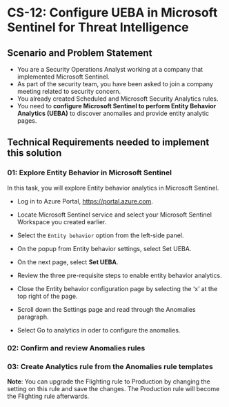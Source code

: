 # CS-12: Configure UEBA in Microsoft Sentinel for Threat Intelligence

## Scenario and Problem Statement

- You are a Security Operations Analyst working at a company that implemented Microsoft Sentinel.
- As part of the security team, you have been asked to join a company meeting related to security concern.
- You already created Scheduled and Microsoft Security Analytics rules.
- You need to **configure Microsoft Sentinel to perform Entity Behavior Analytics (UEBA)** to discover anomalies and provide entity analytic pages.

## Technical Requirements needed to implement this solution

### 01: Explore Entity Behavior in Microsoft Sentinel

In this task, you will explore Entity behavior analytics in Microsoft Sentinel.

- Log in to Azure Portal, https://portal.azure.com.

- Locate Microsoft Sentinel service and select your Microsoft Sentinel Workspace you created earlier.
- Select the `Entity behavior` option from the left-side panel.
- On the popup from Entity behavior settings, select Set UEBA.
- On the next page, select **Set UEBA**.
- Review the three pre-requisite steps to enable entity behavior analytics.
- Close the Entity behavior configuration page by selecting the ‘x’ at the top right of the page.
- Scroll down the Settings page and read through the Anomalies paragraph.
- Select Go to analytics in oder to configure the anomalies.

### 02: Confirm and review Anomalies rules

### 03: Create Analytics rule from the Anomalies rule templates

**Note**: You can upgrade the Flighting rule to Production by changing the setting on this rule and save the changes. The Production rule will become the Flighting rule afterwards.
